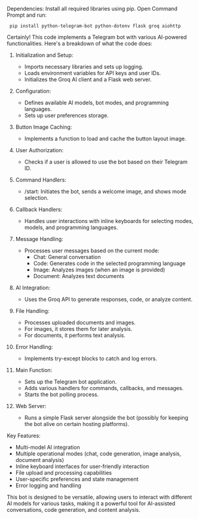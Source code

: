 Dependencies: Install all required libraries using pip. Open Command Prompt and run:

     pip install python-telegram-bot python-dotenv flask groq aiohttp
   
Certainly! This code implements a Telegram bot with various AI-powered functionalities. Here's a breakdown of what the code does:

1. Initialization and Setup:
   - Imports necessary libraries and sets up logging.
   - Loads environment variables for API keys and user IDs.
   - Initializes the Groq AI client and a Flask web server.

2. Configuration:
   - Defines available AI models, bot modes, and programming languages.
   - Sets up user preferences storage.

3. Button Image Caching:
   - Implements a function to load and cache the button layout image.

4. User Authorization:
   - Checks if a user is allowed to use the bot based on their Telegram ID.

5. Command Handlers:
   - /start: Initiates the bot, sends a welcome image, and shows mode selection.

6. Callback Handlers:
   - Handles user interactions with inline keyboards for selecting modes, models, and programming languages.

7. Message Handling:
   - Processes user messages based on the current mode:
     - Chat: General conversation
     - Code: Generates code in the selected programming language
     - Image: Analyzes images (when an image is provided)
     - Document: Analyzes text documents

8. AI Integration:
   - Uses the Groq API to generate responses, code, or analyze content.

9. File Handling:
   - Processes uploaded documents and images.
   - For images, it stores them for later analysis.
   - For documents, it performs text analysis.

10. Error Handling:
    - Implements try-except blocks to catch and log errors.

11. Main Function:
    - Sets up the Telegram bot application.
    - Adds various handlers for commands, callbacks, and messages.
    - Starts the bot polling process.

12. Web Server:
    - Runs a simple Flask server alongside the bot (possibly for keeping the bot alive on certain hosting platforms).

Key Features:
- Multi-model AI integration
- Multiple operational modes (chat, code generation, image analysis, document analysis)
- Inline keyboard interfaces for user-friendly interaction
- File upload and processing capabilities
- User-specific preferences and state management
- Error logging and handling

This bot is designed to be versatile, allowing users to interact with different AI models for various tasks, making it a powerful tool for AI-assisted conversations, code generation, and content analysis.
